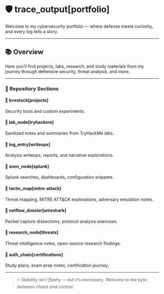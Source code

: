 # 🛡️ trace_output[portfolio]

Welcome to my cybersecurity portfolio — where defense meets curiosity, and every log tells a story.

---

## 📚 Overview

Here you’ll find projects, labs, research, and study materials from my journey through defensive security, threat analysis, and more.

---

### 📂 Repository Sections

#### 📁 **kvxstack[projects]**
Security tools and custom experiments.

#### 📁 **lab_node[tryhackme]**
Sanitized notes and summaries from TryHackMe labs.

#### 📁 **log_entry[writeups]**
Analysis writeups, reports, and narrative explorations.

#### 📁 **siem_node[splunk]**
Splunk searches, dashboards, configuration snippets.

#### 📁 **tactic_map[mitre-attack]**
Threat mapping, MITRE ATT&CK explorations, adversary emulation notes.

#### 📁 **netflow_dossier[wireshark]**
Packet capture dissections, protocol analysis exercises.

#### 📁 **research_node[threats]**
Threat intelligence notes, open-source research findings.

#### 📁 **auth_chain[certifications]**
Study plans, exam prep notes, certification journey.

---

> ⚡ *Stability isn’t flashy — but it’s necessary. Welcome to the byte between chaos and control.*
